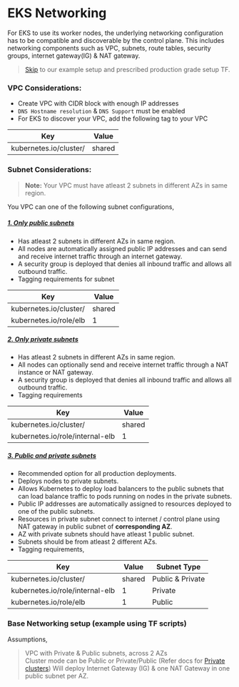 # EKS Networking 

For EKS to use its worker nodes, the underlying networking configuration has to be compatible and discoverable by the control plane.
This includes networking components such as VPC, subnets, route tables, security groups, internet gateway(IG) & NAT gateway. 

> [Skip](#PROD_SETUP) to our example setup and prescribed production grade setup TF.

### VPC Considerations:
- Create VPC with CIDR block with enough IP addresses
- `DNS Hostname resolution` & `DNS Support` must be enabled
- For EKS to discover your VPC, add the following tag to your VPC

| Key                                  | Value  |
| ------------------------------------ | ------ |
| kubernetes.io/cluster/<cluster-name> | shared |

### Subnet Considerations:
> **Note:** Your VPC must have atleast 2 subnets in different AZs in same region. 

You VPC can one of the following subnet configurations,
##### <ins>1. Only public subnets</ins>
- Has atleast 2 subnets in different AZs in same region.
- All nodes are automatically assigned public IP addresses and can send and receive internet traffic through an internet gateway. 
- A security group is deployed that denies all inbound traffic and allows all outbound traffic.
- Tagging requirements for subnet    

| Key                                  | Value  |
| ------------------------------------ | ------ |
| kubernetes.io/cluster/<cluster-name> | shared |
| kubernetes.io/role/elb               | 1      |

##### <ins>2. Only private subnets</ins>
- Has atleast 2 subnets in different AZs in same region.
- All nodes can optionally send and receive internet traffic through a NAT instance or NAT gateway. 
- A security group is deployed that denies all inbound traffic and allows all outbound traffic.
- Tagging requirements

| Key                                  | Value  |
| ------------------------------------ | ------ |
| kubernetes.io/cluster/<cluster-name> | shared |
| kubernetes.io/role/internal-elb      | 1      |

##### <ins>3. Public and private subnets</ins>
- Recommended option for all production deployments.
- Deploys nodes to private subnets.
- Allows Kubernetes to deploy load balancers to the public subnets that can load balance traffic to pods running on nodes in the private subnets.
- Public IP addresses are automatically assigned to resources deployed to one of the public subnets.
- Resources in private subnet connect to internet / control plane using NAT gateway in public subnet of **corresponding AZ**.   
- AZ with private subnets should have atleast 1 public subnet.
- Subnets should be from atleast 2 different AZs.
- Tagging requirements,

| Key                                  | Value  | Subnet Type            |
| ------------------------------------ | ------ | ---------------------- |
| kubernetes.io/cluster/<cluster-name> | shared | Public & Private       |
| kubernetes.io/role/internal-elb      | 1      | Private                | 
| kubernetes.io/role/elb               | 1      | Public                 | 

### Base Networking setup (example using TF scripts) <a name="#PROD_SETUP"></a>

Assumptions,
> VPC with Private & Public subnets, across 2 AZs <br>
> Cluster mode can be Public or Private/Public (Refer docs for [Private clusters](https://docs.aws.amazon.com/eks/latest/userguide/private-clusters.html))
> Will deploy Internet Gateway (IG) & one NAT Gateway in one public subnet per AZ.


